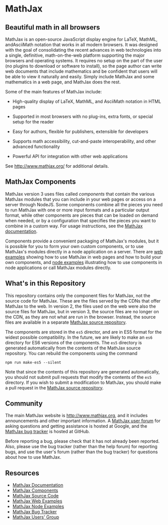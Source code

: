 # MathJax

## Beautiful math in all browsers

MathJax is an open-source JavaScript display engine for LaTeX, MathML,
andAsciiMath notation that works in all modern browsers.  It was
designed with the goal of consolidating the recent advances in web
technologies into a single, definitive, math-on-the-web platform
supporting the major browsers and operating systems.  It requires no
setup on the part of the user (no plugins to download or software to
install), so the page author can write web documents that include
mathematics and be confident that users will be able to view it
naturally and easily.  Simply include MathJax and some mathematics in
a web page, and MathJax does the rest.

Some of the main features of MathJax include:

- High-quality display of LaTeX, MathML, and AsciiMath notation in HTML pages

- Supported in most browsers with no plug-ins, extra fonts, or special
  setup for the reader

- Easy for authors, flexible for publishers, extensible for developers

- Supports math accessibility, cut-and-paste interoperability, and other
  advanced functionality

- Powerful API for integration with other web applications

See <http://www.mathjax.org/> for additional details.

## MathJax Components

MathJax version 3 uses files called *components* that contain the
various MathJax modules that you can include in your web pages or
access on a server through NodeJS.  Some components combine all the
pieces you need to run MathJax with one or more input formats and a
particular output format, while other components are pieces that can
be loaded on demand when needed, or by a configuration that specifies
the pieces you want to combine in a custom way.  For usage
instructions, see the [MathJax documentation](https://docs.mathjax.org).

Components provide a convenient packaging of MathJax's modules, but it
is possible for you to form your own custom components, or to use
MathJax's modules directly in a node application on a server.  There
are [web examples](https://github.com/mathjax/MathJax-demos-web)
showing how to use MathJax in web pages and how to build your own
components, and [node
examples](https://github.com/mathjax/MathJax-demos-node) illustrating
how to use components in node applications or call MathJax modules
directly.

## What's in this Repository

This repository contains only the component files for MathJax, not the
source code for MathJax.  These are the files served by the CDNs that
offer MathJax to the web.  In version 2, the files used on the web
were also the source files for MathJax, but in version 3, the source
files are no longer on the CDN, as they are not what are run in the
browser.  Instead, the source files are available in a separate
[MathJax source repository](https://github.com/mathjax/MathJax-full/).

The components are stored in the `es5` director, and are in ES5 format
for the widest possible compatibility.  In the future, we are likely
to make an `es6` directory for ES6 versions of the components.  The
`es5` directory is generated automatically from the contents of the
MathJax source repository.  You can rebuild the components using the
command

    npm run make-es5 --silent

Note that since the contents of this repository are generated
automatically, you should not submit pull requests that modify the
contents of the `es5` directory.  If you wish to submit a modification
to MathJax, you should make a pull request in the [MathJax source
repository](https://github.com/mathjax/MathJax-full).

## Community

The main MathJax website is <http://www.mathjax.org>, and it includes
announcements and other important information.  A [MathJax user
forum](http://groups.google.com/group/mathjax-users) for asking
questions and getting assistance is hosted at Google, and the [MathJax
bug tracker](https://github.com/mathjax/MathJax-full/issues) is hosted
at GitHub.

Before reporting a bug, please check that it has not already been
reported.  Also, please use the bug tracker (rather than the help
forum) for reporting bugs, and use the user's forum (rather than the
bug tracker) for questions about how to use MathJax.

## Resources

* [MathJax Documentation](https://docs.mathjax.org)
* [MathJax Components](https://github.com/mathjax/MathJax)
* [MathJax Source Code](https://github.com/mathjax/MathJax-full)
* [MathJax Web Examples](https://github.com/mathjax/MathJax-demos-web)
* [MathJax Node Examples](https://github.com/mathjax/MathJax-demos-node)
* [MathJax Bug Tracker](https://github.com/mathjax/MathJax-full/issues)
* [MathJax Users' Group](http://groups.google.com/group/mathjax-users)

